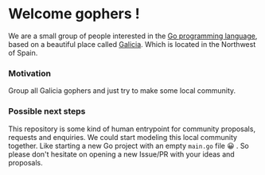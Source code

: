 # Welcome gophers !

We are a small group of people interested in the [Go programming language](https://github.com/golang/go), based on a beautiful place called [Galicia](https://es.wikipedia.org/wiki/Galicia). Which is located in the Northwest of Spain.

### Motivation

Group all Galicia gophers and just try to make some local community.

### Possible next steps

This repository is some kind of human entrypoint for community proposals, requests and enquiries. We could start modeling this local community together. Like starting a new Go project with an empty `main.go` file 😀 . So please don't hesitate on opening a new Issue/PR with your ideas and proposals.
